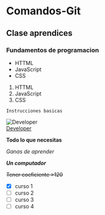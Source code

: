 # Comandos-Git
## Clase aprendices 
### Fundamentos de programacion
- HTTML
- JavaScript 
- CSS

1. HTTML
2. JavaScript 
3. CSS

~~~
Instrucciones basicas
~~~
![Developer](https://www.edix.com/es/wp-content/uploads/sites/2/2021/02/mujer-programa-javascript-1024x576.jpg)<br>
[Developer](https://keepcoding.io/blog/que-es-un-developer/)

**Todo lo que necesitas**

*Ganas de aprender*

**_Un computador_**

~~Tener coeficiente >120~~

- [x] curso 1
- [ ] curso 2
- [ ] curso 3
- [ ] curso 4
